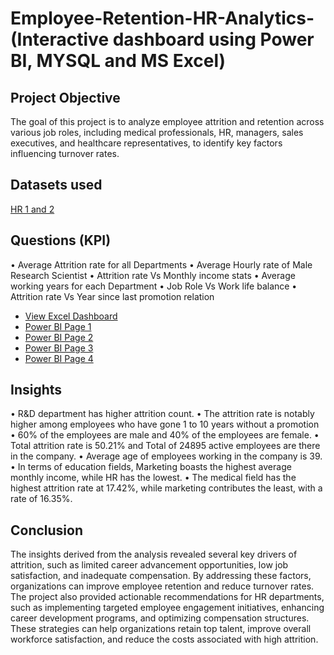 # Employee-Retention-HR-Analytics- (Interactive dashboard using Power BI, MYSQL and MS Excel)

## Project Objective 
The goal of this project is to analyze employee attrition and retention across various job roles, including medical professionals, HR, managers, sales executives, and healthcare representatives, to identify key factors influencing turnover rates.

## Datasets used 
<a href=https://github.com/Prasannazade07/Employee-Retention-HR-Analytics-/blob/main/HR_1.xlsx>HR 1 and 2</a>

## Questions (KPI)
•	Average Attrition rate for all Departments
•	Average Hourly rate of Male Research Scientist
•	Attrition rate Vs Monthly income stats
•	Average working years for each Department
•	Job Role Vs Work life balance
•	Attrition rate Vs Year since last promotion relation

-	<a href=“https://github.com/Prasannazade07/Employee-Retention-HR-Analytics-/blob/main/excel%20dashboard.png”> View Excel Dashboard </a>
-	<a href= “https://github.com/Prasannazade07/Employee-Retention-HR-Analytics-/blob/main/powerbi%201.png”> Power BI Page 1 </a>
-	<a href= https://github.com/Prasannazade07/Employee-Retention-HR-Analytics-/blob/main/powerbi%202.png> Power BI Page 2</a>
-	<a href= https://github.com/Prasannazade07/Employee-Retention-HR-Analytics-/blob/main/powerbi%203.png> Power BI Page 3</a>
-	<a href=”https://github.com/Prasannazade07/Employee-Retention-HR-Analytics-/blob/main/powerbi%204.png”> Power BI Page 4</a>

## Insights
•	R&D department has higher attrition count.
•	The attrition rate is notably higher among employees who have gone 1 to 10 years without a promotion
•	60% of the employees are male and 40% of the employees are female.
•	Total attrition rate is 50.21% and Total of 24895 active employees are there in the company.
•	Average age of employees working in the company is 39.
•	In terms of education fields, Marketing boasts the highest average monthly income, while HR has the lowest.
•	The medical field has the highest attrition rate at 17.42%, while marketing contributes the least, with a rate of 16.35%.

## Conclusion
The insights derived from the analysis revealed several key drivers of attrition, such as limited career advancement opportunities, low job satisfaction, and inadequate compensation. By addressing these factors, organizations can improve employee retention and reduce turnover rates.
The project also provided actionable recommendations for HR departments, such as implementing targeted employee engagement initiatives, enhancing career development programs, and optimizing compensation structures. These strategies can help organizations retain top talent, improve overall workforce satisfaction, and reduce the costs associated with high attrition.
